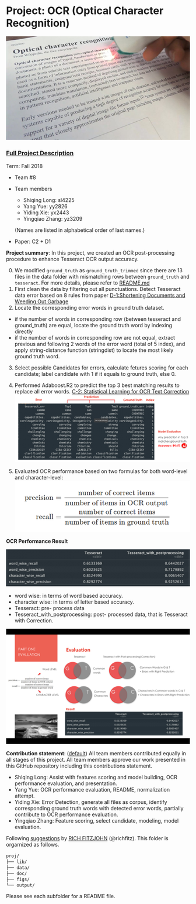 # Project: OCR (Optical Character Recognition) 

![image credit to wikipedia.org](figs/Portable_scanner_and_OCR.png)

### [Full Project Description](doc/project4_desc.md)

Term: Fall 2018

+ Team #8
+ Team members
	+ Shiqing Long: sl4225
	+ Yang Yue: yy2826
	+ Yiding Xie: yx2443
	+ Yingqiao Zhang: yz3209
	
	(Names are listed in alphabetical order of last names.)
+ Paper: C2 + D1 	



**Project summary**: In this project, we created an OCR post-processing procedure to enhance Tesseract OCR output accuracy.

0. We modified `ground_truth` as `ground_truth_trimmed` since there are 13 files in the data folder with mismatching rows between `ground_truth` and `tesseract`. For more details, please refer to [README.md](data/README.md)
1. First clean the data by filtering out all punctuations. Detect Tesseract data error based on 8 rules from paper [D-1:Shortening Documents and Weeding Out Garbage ](doc/paper/D-1.pdf)
2. Locate the corresponding error words in ground truth dataset. 
  * if the number of words in corresponding row (between tesseract and ground_truth) are equal, locate the ground truth word by indexing directly
  * if the number of words in corresponding row are not equal, extract previous and following 2 words of the error word (total of 5 index), and apply string-distance function (stringdist) to locate the most likely ground truth word.
3. Select possible Candidates for errors, calculate fetures scoring for each candidate; label candidate with 1 if it equals to ground truth, else 0.
4. Performed Adaboost.R2 to predict the top 3 best matching results to replace all error words. [C-2: Statistical Learning for OCR Text Correction](doc/paper/C-2.pdf) ![prediction](figs/prediction.png) 

5. Evaluated OCR performance based on two formulas for both word-level and character-level:
![formula](figs/formula.png)

**OCR Performance Result**

![result](figs/result.jpg)

+ word wise: in terms of word based accuracy.
+ character wise: in terms of letter based accuracy.
+ Tesseract: pre- process data
+ Tesseract_with_postprocessing: post- processed data, that is Tesseract with Correction.

![result](figs/Evaluation.png)

**Contribution statement**: ([default](doc/a_note_on_contributions.md)) All team members contributed equally in all stages of this project. All team members approve our work presented in this GitHub repository including this contributions statement. 

* Shiqing Long: Assist with features scoring and model building, OCR performance evaluation, and presentation.
* Yang Yue: OCR performance evaluation, README, normalization attempt.
* Yiding Xie: Error Detection, generate all files as corpus, identify corresponding ground truth words with detected error words, partially contribute to OCR performance evaluation.
* Yingqiao Zhang: Feature scoring, select candidate, modeling, model evaluation.

Following [suggestions](http://nicercode.github.io/blog/2013-04-05-projects/) by [RICH FITZJOHN](http://nicercode.github.io/about/#Team) (@richfitz). This folder is orgarnized as follows.

```
proj/
├── lib/
├── data/
├── doc/
├── figs/
└── output/
```

Please see each subfolder for a README file.
